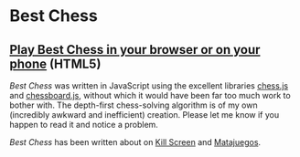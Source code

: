 # Best Chess

## [Play Best Chess in your browser or on your phone](https://pippinbarr.github.io/best-chess/) (HTML5)

_Best Chess_ was written in JavaScript using the excellent libraries [chess.js](https://github.com/jhlywa/chess.js/blob/master/README.md) and [chessboard.js](http://chessboardjs.com/), without which it would have been far too much work to bother with. The depth-first chess-solving algorithm is of my own (incredibly awkward and inefficient) creation. Please let me know if you happen to read it and notice a problem.

_Best Chess_ has been written about on [Kill Screen](http://killscreendaily.com/articles/best-chess-uses-all-computational-power-just-mess-your-mind/) and [Matajuegos](http://mata.juegos/en/2016/07/minimal-input-games-and-the-exploration-of-juice/).
